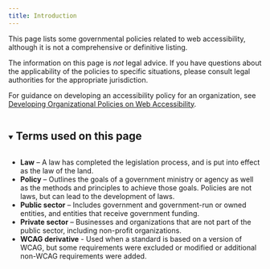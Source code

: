 ```yaml
---
title: Introduction
---
```


This page lists some governmental policies related to web accessibility, although it is not a comprehensive or definitive listing.

The information on this page is _not_ legal advice. If you have questions about the applicability of the policies to specific situations, please consult legal authorities for the appropriate jurisdiction.

For guidance on developing an accessibility policy for an organization, see [Developing Organizational Policies on Web Accessibility](https://www.w3.org/WAI/impl/pol).

<details open>
<summary><h2 id="xterms" style="display:inline-block;">Terms used on this page</h2></summary>
    <div>
        <ul>
          <li><strong>Law</strong> – A law has completed the legislation process, and is put into effect as the law of the land.</li>
          <li><strong>Policy</strong> – Outlines the goals of a government ministry or agency as well as the methods and principles to achieve those goals. Policies are not laws, but can lead to the development of laws.</li>
          <li><strong>Public sector</strong> – Includes government and government-run or owned entities, and entities that receive government funding.</li>
          <li><strong>Private sector</strong> – Businesses and organizations that are not part of the public sector, including non-profit organizations.</li>
          <li><strong>WCAG derivative</strong> - Used when a standard is based on a version of WCAG, but some requirements were excluded or modified or additional non-WCAG requirements were added.</li>
        </ul>
    </div>
</details>

